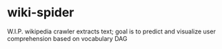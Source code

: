 # wiki-spider
W.I.P. wikipedia crawler extracts text; goal is to predict and visualize user comprehension based on vocabulary DAG
